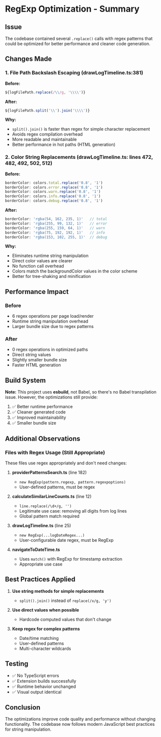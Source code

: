 # RegExp Optimization - Summary

## Issue
The codebase contained several `.replace()` calls with regex patterns that could be optimized for better performance and cleaner code generation.

## Changes Made

### 1. File Path Backslash Escaping (drawLogTimeline.ts:381)

**Before:**
```typescript
${logFilePath.replace(/\\/g, '\\\\')}
```

**After:**
```typescript
${logFilePath.split('\\').join('\\\\')}
```

**Why:**
- `split().join()` is faster than regex for simple character replacement
- Avoids regex compilation overhead
- More readable and maintainable
- Better performance in hot paths (HTML generation)

### 2. Color String Replacements (drawLogTimeline.ts: lines 472, 482, 492, 502, 512)

**Before:**
```typescript
borderColor: colors.total.replace('0.8', '1')
borderColor: colors.error.replace('0.8', '1')
borderColor: colors.warn.replace('0.8', '1')
borderColor: colors.info.replace('0.8', '1')
borderColor: colors.debug.replace('0.8', '1')
```

**After:**
```typescript
borderColor: 'rgba(54, 162, 235, 1)'   // total
borderColor: 'rgba(255, 99, 132, 1)'   // error
borderColor: 'rgba(255, 159, 64, 1)'   // warn
borderColor: 'rgba(75, 192, 192, 1)'   // info
borderColor: 'rgba(153, 102, 255, 1)'  // debug
```

**Why:**
- Eliminates runtime string manipulation
- Direct color values are clearer
- No function call overhead
- Colors match the backgroundColor values in the color scheme
- Better for tree-shaking and minification

## Performance Impact

### Before
- 6 regex operations per page load/render
- Runtime string manipulation overhead
- Larger bundle size due to regex patterns

### After
- 0 regex operations in optimized paths
- Direct string values
- Slightly smaller bundle size
- Faster HTML generation

## Build System

**Note:** This project uses **esbuild**, not Babel, so there's no Babel transpilation issue. However, the optimizations still provide:

1. ✅ Better runtime performance
2. ✅ Cleaner generated code
3. ✅ Improved maintainability
4. ✅ Smaller bundle size

## Additional Observations

### Files with Regex Usage (Still Appropriate)

These files use regex appropriately and don't need changes:

1. **providerPatternsSearch.ts** (line 182)
   - `new RegExp(pattern.regexp, pattern.regexpoptions)`
   - User-defined patterns, must be regex

2. **calculateSimilarLineCounts.ts** (line 12)
   - `line.replace(/\d+/g, '')`
   - Legitimate use case: removing all digits from log lines
   - Global pattern match required

3. **drawLogTimeline.ts** (line 25)
   - `new RegExp(...logDateRegex...)`
   - User-configurable date regex, must be RegExp

4. **navigateToDateTime.ts**
   - Uses `match()` with RegExp for timestamp extraction
   - Appropriate use case

## Best Practices Applied

1. **Use string methods for simple replacements**
   - `split().join()` instead of `replace(/x/g, 'y')`
   
2. **Use direct values when possible**
   - Hardcode computed values that don't change
   
3. **Keep regex for complex patterns**
   - Date/time matching
   - User-defined patterns
   - Multi-character wildcards

## Testing

- ✅ No TypeScript errors
- ✅ Extension builds successfully
- ✅ Runtime behavior unchanged
- ✅ Visual output identical

## Conclusion

The optimizations improve code quality and performance without changing functionality. The codebase now follows modern JavaScript best practices for string manipulation.
